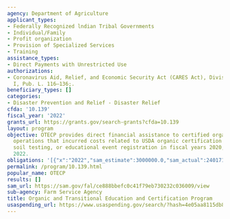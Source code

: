 ```yaml
---
agency: Department of Agriculture
applicant_types:
- Federally Recognized lndian Tribal Governments
- Individual/Family
- Profit organization
- Provision of Specialized Services
- Training
assistance_types:
- Direct Payments with Unrestricted Use
authorizations:
- Coronavirus Aid, Relief, and Economic Security Act (CARES Act), Division B, Title
  I, Pub. L. 116–136;.
beneficiary_types: []
categories:
- Disaster Prevention and Relief - Disaster Relief
cfda: '10.139'
fiscal_year: '2022'
grants_url: https://grants.gov/search-grants?cfda=10.139
layout: program
objective: OTECP provides direct financial assistance to certified organic and transitional
  operations that incurred costs related to USDA organic certification or renewal,
  soil testing, or educational event registration in fiscal years 2020, 2021, and
  2022.
obligations: '[{"x":"2022","sam_estimate":3000000.0,"sam_actual":2401717.0,"usa_spending_actual":500.0},{"x":"2023","sam_estimate":908949.0,"sam_actual":0.0,"usa_spending_actual":1500.0},{"x":"2024","sam_estimate":0.0,"sam_actual":0.0,"usa_spending_actual":275.0}]'
permalink: /program/10.139.html
popular_name: OTECP
results: []
sam_url: https://sam.gov/fal/ce888bbefc0c41f79eb730232c036009/view
sub-agency: Farm Service Agency
title: Organic and Transitional Education and Certification Program
usaspending_url: https://www.usaspending.gov/search/?hash=4e05aa8115db8eacf566c8ce7abcba0c
---
```


